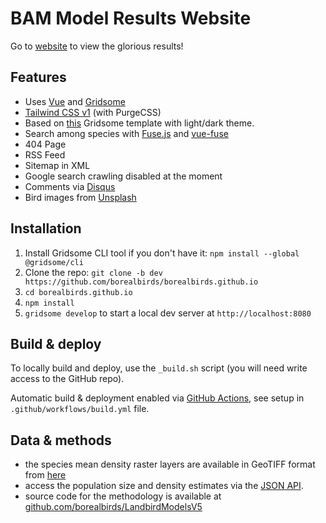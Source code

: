 # BAM Model Results Website

Go to [website](https://borealbirds.github.io/) to view the glorious results!

## Features

- Uses [Vue](https://vuejs.org/) and [Gridsome](https://gridsome.org/)
- [Tailwind CSS v1](https://tailwindcss.com) (with PurgeCSS)
- Based on [this](https://github.com/drehimself/gridsome-portfolio-starter) Gridsome template with light/dark theme.
- Search among species with [Fuse.js](https://fusejs.io) and [vue-fuse](https://github.com/shayneo/vue-fuse)
- 404 Page
- RSS Feed
- Sitemap in XML
- Google search crawling disabled at the moment
- Comments via [Disqus](https://disqus.com/)
- Bird images from [Unsplash](https://unsplash.com/collections/9507373/birds)

## Installation

1. Install Gridsome CLI tool if you don't have it: `npm install --global @gridsome/cli`
2. Clone the repo: `git clone -b dev https://github.com/borealbirds/borealbirds.github.io`
3. `cd borealbirds.github.io`
4. `npm install`
5. `gridsome develop` to start a local dev server at `http://localhost:8080`

## Build & deploy

To locally build and deploy, use the `_build.sh` script (you will need write access to the GitHub repo).

Automatic build & deployment enabled via [GitHub Actions](https://github.com/borealbirds/borealbirds.github.io/actions),
see setup in `.github/workflows/build.yml` file.

## Data & methods

- the species mean density raster layers are available in GeoTIFF format from [here](https://drive.google.com/drive/folders/1EALiDsyUnqNWIfwe4z-fvE7CBjdV1-RV)
- access the population size and density estimates via the [JSON API](https://borealbirds.github.io/api/).
- source code for the methodology is available at [github.com/borealbirds/LandbirdModelsV5](https://github.com/borealbirds/LandbirdModelsV5)
